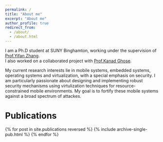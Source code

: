 ```yaml
---
permalink: /
title: "About me"
excerpt: "About me"
author_profile: true
redirect_from: 
  - /about/
  - /about.html
---
```


I am a Ph.D student at SUNY Binghamton, working under the supervision of [Prof.Yifan Zhang](https://www.binghamton.edu/computer-science/people/profile.html?id=zhangy).\
I also worked on a collaborated project with [Prof.Kanad Ghose](https://www.binghamton.edu/computer-science/people/profile.html?id=ghose). 

My current research interests lie in mobile systems, embedded systems, operating systems and virtualization, with a special emphasis on security. I am particularly passionate about designing and implementing robust security mechanisms using virtulization techniques for resource-constrained mobile environments. My goal is to fortify these mobile systems against a broad spectrum of attackes.
    
# Publications

<style style="text/css">
  	.hoverTable{
		width:85%; 
		border-collapse:collapse; 
		border: 0px;
	}
	.hoverTable td{ 
		padding:7px; border:#4e95f4 0px solid;
	}
	/* Define the default color for all the table rows */
	.hoverTable tr{
		background: #ffffff;
	}
	/* Define the hover highlight color for the table row */
    .hoverTable tr:hover {
          background-color: #f7f7f7;
    }
</style>

<table class="hoverTable">
  <col style="width:75%">
  <col style="width:25%">
  {% for post in site.publications reversed %}
    {% include archive-single-pub.html %}
  {% endfor %}
</table>
